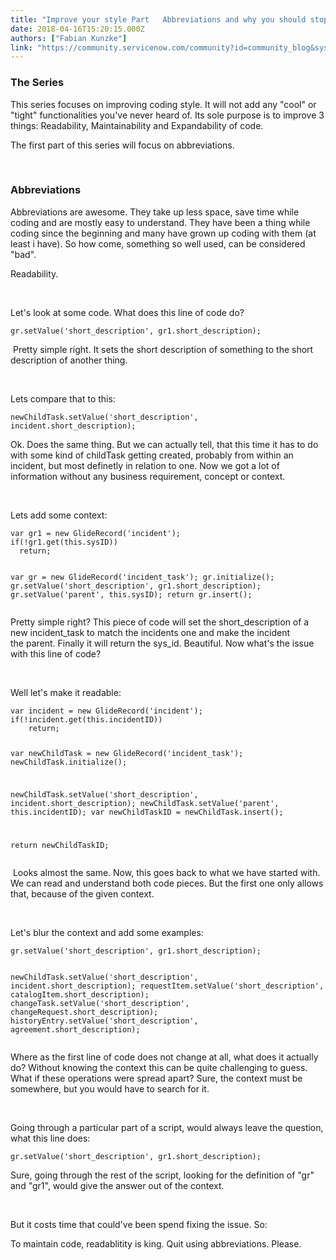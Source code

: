 ```yaml
---
title: "Improve your style Part   Abbreviations and why you should stop using them"
date: 2018-04-16T15:20:15.000Z
authors: ["Fabian Kunzke"]
link: "https://community.servicenow.com/community?id=community_blog&sys_id=c4268330dbad5f802e247a9e0f9619f0"
---
```

<h3>The Series</h3>
<p>This series focuses on improving coding style. It will not add any &#34;cool&#34; or &#34;tight&#34; functionalities you&#39;ve never heard of. Its sole purpose is to improve 3 things: Readability, Maintainability and Expandability of code.</p>
<p>The first part of this series will focus on abbreviations.</p>
<p> </p>
<h3>Abbreviations</h3>
<p>Abbreviations are awesome. They take up less space, save time while coding and are mostly easy to understand. They have been a thing while coding since the beginning and many have grown up coding with them (at least i have). So how come, something so well used, can be considered &#34;bad&#34;.</p>
<p>Readability.</p>
<p> </p>
<p>Let&#39;s look at some code. What does this line of code do?</p>
<pre class="language-javascript"><code>gr.setValue(&#39;short_description&#39;, gr1.short_description);
</code></pre>
<p> Pretty simple right. It sets the short description of something to the short description of another thing.</p>
<p> </p>
<p>Lets compare that to this:</p>
<pre class="language-javascript"><code>newChildTask.setValue(&#39;short_description&#39;, incident.short_description);</code></pre>
<p>Ok. Does the same thing. But we can actually tell, that this time it has to do with some kind of childTask getting created, probably from within an incident, but most definetly in relation to one. Now we got a lot of information without any business requirement, concept or context.</p>
<p> </p>
<p>Lets add some context:</p>
<pre class="language-javascript"><code>var gr1 &#61; new GlideRecord(&#39;incident&#39;);
if(!gr1.get(this.sysID))
  return;

var gr &#61; new GlideRecord(&#39;incident_task&#39;);
gr.initialize();
gr.setValue(&#39;short_description&#39;, gr1.short_description);
gr.setValue(&#39;parent&#39;, this.sysID);
return gr.insert();</code></pre>
<p>Pretty simple right? This piece of code will set the short_description of a new incident_task to match the incidents one and make the incident the parent. Finally it will return the sys_id. Beautiful. Now what&#39;s the issue with this line of code?</p>
<p> </p>
<p>Well let&#39;s make it readable:</p>
<pre class="language-javascript"><code>var incident &#61; new GlideRecord(&#39;incident&#39;);
if(!incident.get(this.incidentID))
	return;
	
var newChildTask &#61; new GlideRecord(&#39;incident_task&#39;);
newChildTask.initialize();

newChildTask.setValue(&#39;short_description&#39;, incident.short_description);
newChildTask.setValue(&#39;parent&#39;, this.incidentID);
var newChildTaskID &#61; newChildTask.insert();

return newChildTaskID;</code></pre>
<p> Looks almost the same. Now, this goes back to what we have started with. We can read and understand both code pieces. But the first one only allows that, because of the given context.</p>
<p> </p>
<p>Let&#39;s blur the context and add some examples:</p>
<pre class="language-javascript"><code>gr.setValue(&#39;short_description&#39;, gr1.short_description);

newChildTask.setValue(&#39;short_description&#39;, incident.short_description);
requestItem.setValue(&#39;short_description&#39;, catalogItem.short_description);
changeTask.setValue(&#39;short_description&#39;, changeRequest.short_description);
historyEntry.setValue(&#39;short_description&#39;, agreement.short_description);</code></pre>
<p>Where as the first line of code does not change at all, what does it actually do? Without knowing the context this can be quite challenging to guess. What if these operations were spread apart? Sure, the context must be somewhere, but you would have to search for it.</p>
<p> </p>
<p>Going through a particular part of a script, would always leave the question, what this line does:</p>
<pre class="language-javascript"><code>gr.setValue(&#39;short_description&#39;, gr1.short_description);</code></pre>
<p>Sure, going through the rest of the script, looking for the definition of &#34;gr&#34; and &#34;gr1&#34;, would give the answer out of the context.</p>
<p> </p>
<p>But it costs time that could&#39;ve been spend fixing the issue. So:</p>
<p>To maintain code, readablitity is king. Quit using abbreviations. Please.</p>
<p> </p>